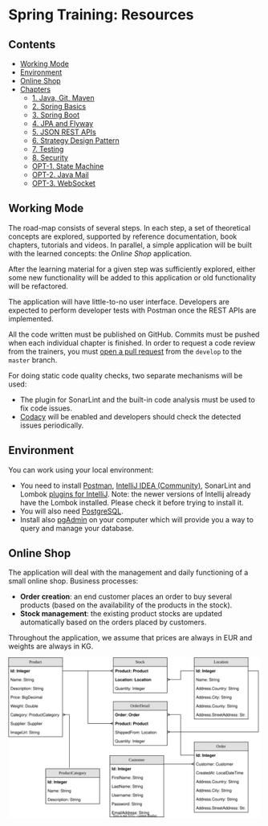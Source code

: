 # Spring Training: Resources

## Contents

 - [Working Mode](#working-mode)
 - [Environment](#environment)
 - [Online Shop](#online-shop)
 - [Chapters](#chapters)
   * [1. Java, Git, Maven](https://github.com/msg-CareerPaths/spring-training/blob/career-start-2023/chapters/100-java-maven.md)
   * [2. Spring Basics](https://github.com/msg-CareerPaths/spring-training/blob/career-start-2023/chapters/200-spring-basics.md)
   * [3. Spring Boot](https://github.com/msg-CareerPaths/spring-training/blob/career-start-2023/chapters/300-spring-boot.md)
   * [4. JPA and Flyway](https://github.com/msg-CareerPaths/spring-training/blob/career-start-2023/chapters/400-jpa-and-flyway.md)
   * [5. JSON REST APIs](https://github.com/msg-CareerPaths/spring-training/blob/career-start-2023/chapters/500-json-rest-apis.md)
   * [6. Strategy Design Pattern](https://github.com/msg-CareerPaths/spring-training/blob/career-start-2023/chapters/600-strategy-design-pattern.md)
   * [7. Testing](https://github.com/msg-CareerPaths/spring-training/blob/career-start-2023/chapters/800-testing.md)
   * [8. Security](https://github.com/msg-CareerPaths/spring-training/blob/career-start-2023/chapters/opt-300-oauth.md)
   * [OPT-1. State Machine](https://github.com/msg-CareerPaths/spring-training/blob/career-start-2023/chapters/900-state-machine.md)
   * [OPT-2. Java Mail](https://github.com/msg-CareerPaths/spring-training/blob/career-start-2023/chapters/opt-700-java-mail.md)
   * [OPT-3. WebSocket](https://github.com/msg-CareerPaths/spring-training/blob/career-start-2023/chapters/opt-800-websocket.md)

## Working Mode

The road-map consists of several steps. In each step, a set of theoretical concepts are explored, supported by reference documentation, book chapters, tutorials and videos. In parallel, a simple application will be built with the learned concepts: the *Online Shop* application.

After the learning material for a given step was sufficiently explored, either some new functionality will be added to this application or old functionality will be refactored.

The application will have little-to-no user interface. Developers are expected to perform developer tests with Postman once the REST APIs are implemented.

All the code written must be published on GitHub. Commits must be pushed when each individual chapter is finished. In order to request a code review from the trainers, you must [open a pull request](https://help.github.com/en/articles/creating-a-pull-request) from the `develop` to the `master` branch.

For doing static code quality checks, two separate mechanisms will be used:
 - The plugin for SonarLint and the built-in code analysis must be used to fix code issues.
 - [Codacy](https://www.codacy.com/) will be enabled and developers should check the detected issues periodically. 

## Environment

You can work using your local environment:
 - You need to install [Postman](https://www.getpostman.com/apps), [IntelliJ IDEA (Community)](https://www.jetbrains.com/idea/download/#section=windows), SonarLint and Lombok [plugins for IntelliJ](https://www.jetbrains.com/help/idea/managing-plugins.html#install_plugin_from_repo). Note: the newer versions of Intellij already have the Lombok installed. Please check it before trying to install it.
 - You will also need [PostgreSQL](https://www.enterprisedb.com/downloads/postgres-postgresql-downloads).
 - Install also [pgAdmin](https://www.sqlshack.com/an-overview-of-pgadmin-postgresql-management-tool/) on your computer which will provide you a way to query and manage your database.

## Online Shop
The application will deal with the management and daily functioning of a small online shop. Business processes:
 - **Order creation**: an end customer places an order to buy several products (based on the availability of the products in the stock).
 - **Stock management**: the existing product stocks are updated automatically based on the orders placed by customers.

Throughout the application, we assume that prices are always in EUR and weights are always in KG. 

![Data Model](./diagrams/careerStart-data-model.svg "Data Model")
